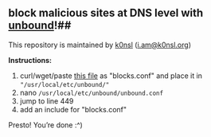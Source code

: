 ## block malicious sites at DNS level with [unbound](http://www.unbound.net/)!##
This repository is maintained by [k0nsl](https://k0nsl.org/blog/) ([i.am@k0nsl.org](mailto:i.am@k0nsl.org))

**Instructions:**

 1. curl/wget/paste [this file](https://raw.githubusercontent.com/k0nsl/unbound-blocklist/master/blocks.conf) as "blocks.conf" and place it in
    `"/usr/local/etc/unbound/"`
 2. nano `/usr/local/etc/unbound/unbound.conf`
 3. jump to line 449
 4. add an include for "blocks.conf"

Presto! You’re done :^)
